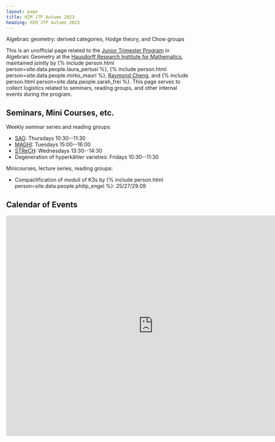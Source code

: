 ```yaml
---
layout: page
title: HIM JTP Autumn 2023
heading: HIM JTP Autumn 2023
---
```

<span class="subheading">Algebraic geometry: derived categories, Hodge theory, and Chow groups</span>

This is an unofficial page related to the [Junior Trimester
Program](https://www.him.uni-bonn.de/programs/current-trimester-program/jtp-algebraic-geometry/description/)
in Algebraic Geometry at the [Hausdorff Research Institute for
Mathematics](https://www.him.uni-bonn.de/), maintained jointly by
{% include person.html person=site.data.people.laura_pertusi %},
{% include person.html person=site.data.people.mirko_mauri %},
[Raymond Cheng](/), and
{% include person.html person=site.data.people.sarah_frei %}. This page serves
to collect logistics related to seminars, reading groups, and other internal
events during the program.

## Seminars, Mini Courses, etc.

Weekly seminar series and reading groups:
- [SAG](/jtp-SAG): Thursdays 10:30--11:30
- [MAGHI](/jtp-MAGHI): Tuesdays 15:00--16:00
- [STReCH](https://sites.google.com/view/strechseminar): Wednesdays 13:30--14:30
- Degeneration of hyperkähler varieties: Fridays 10:30--11:30

Minicourses, lecture series, reading groups:
- Compactification of moduli of K3s by
{% include person.html person=site.data.people.philip_engel %}: 25/27/29.09


## Calendar of Events

<iframe src="https://calendar.google.com/calendar/embed?src=c_d3b3faf1ce15d1f408c9caeb4990ccbd947fe5fd318310da0248f96681f60477%40group.calendar.google.com&ctz=Europe%2FBerlin" style="border: 0" width="800" height="600" frameborder="0" scrolling="no"></iframe>
